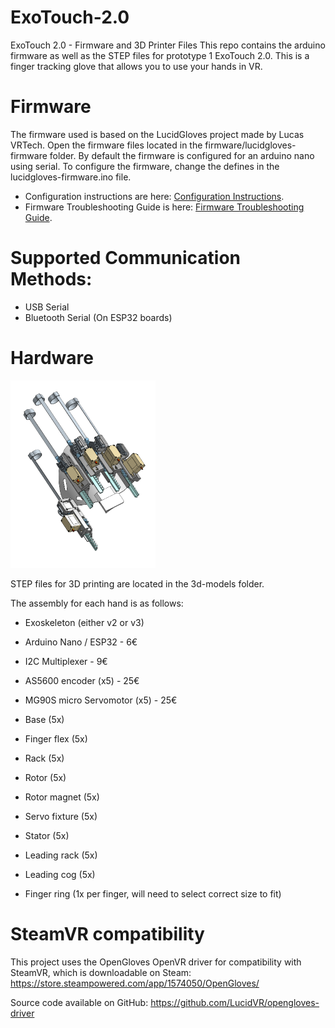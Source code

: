 # ExoTouch-2.0
ExoTouch 2.0 - Firmware and 3D Printer Files
This repo contains the arduino firmware as well as the STEP files for prototype 1 ExoTouch 2.0. This is a finger tracking glove that allows you to use your hands in VR.

# Firmware
The firmware used is based on the LucidGloves project made by Lucas VRTech.
Open the firmware files located in the firmware/lucidgloves-firmware folder. By default the firmware is configured for an arduino nano using serial. To configure the firmware, change the defines in the lucidgloves-firmware.ino file.

- Configuration instructions are here: [Configuration Instructions](https://github.com/LucidVR/lucidgloves/wiki/Firmware-Setup-and-Customization-Tutorial).
- Firmware Troubleshooting Guide is here: [Firmware Troubleshooting Guide](https://github.com/LucidVR/lucidgloves/wiki/Firmware-Troubleshooting-Guide).

# Supported Communication Methods:
- USB Serial
- Bluetooth Serial (On ESP32 boards)

# Hardware
<img src="visuals/Full_assembly.png" alt="Full assembly" height="300">

STEP files for 3D printing are located in the 3d-models folder.

The assembly for each hand is as follows:

- Exoskeleton (either v2 or v3)
- Arduino Nano / ESP32 - 6€
- I2C Multiplexer - 9€

- AS5600 encoder (x5) - 25€
- MG90S micro Servomotor (x5) - 25€
- Base (5x)
- Finger flex (5x)
- Rack (5x)
- Rotor (5x)
- Rotor magnet (5x)
- Servo fixture (5x)
- Stator (5x)
- Leading rack (5x)
- Leading cog (5x)

- Finger ring (1x per finger, will need to select correct size to fit)

# SteamVR compatibility
This project uses the OpenGloves OpenVR driver for compatibility with SteamVR, which is downloadable on Steam:
https://store.steampowered.com/app/1574050/OpenGloves/

Source code available on GitHub:
https://github.com/LucidVR/opengloves-driver
